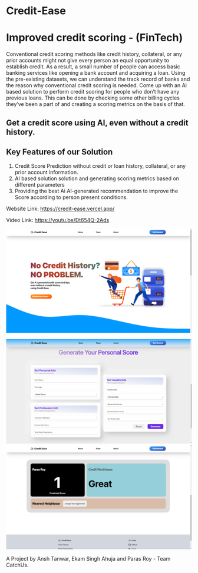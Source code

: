 # Credit-Ease

# Improved credit scoring - (FinTech)

Conventional credit scoring methods like credit history, collateral, or any prior accounts might not give every person an equal opportunity to establish credit. As a result, a small number of people can access basic banking services like opening a bank account and acquiring a loan. Using the pre-existing datasets, we can understand the track record of banks and the reason why conventional credit scoring is needed. Come up with an AI based solution to perform credit scoring for people who don’t have any previous loans. This can be done by checking some other billing cycles they’ve been a part of and creating a scoring metrics on the basis of that.



## Get a credit score using AI, even without a credit history. 

## Key Features of our Solution     
  1. Credit Score Prediction without credit or loan history, collateral, or any prior account information.
  2. AI based solution solution and generating scoring metrics based on different parameters
  3. Providing the best Ai AI-generated recommendation to improve the Score according to person present conditions.
     
Website Link: https://credit-ease.vercel.app/  

Video Link: https://youtu.be/Dt654Q-2Ads


![credit ease](home.png)

![credit ease](form.png)
![credit ease](result.png)

A Project by Ansh Tanwar, Ekam Singh Ahuja and Paras Roy - Team CatchUs.
